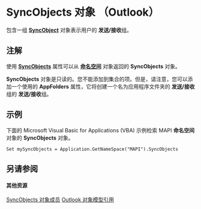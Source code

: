 
# SyncObjects 对象 （Outlook）

包含一组 **[SyncObject](099865b6-767f-8022-6839-875624f284f7.md)** 对象表示用户的 **发送/接收**组。


## 注解

使用 **[SyncObjects](0948f154-022f-b12e-87e3-1b3a4ce127c3.md)** 属性可以从 **[命名空间](f0dcaa19-07f5-5d42-a3bf-2e42b7885644.md)** 对象返回的 **SyncObjects** 对象。

 **SyncObjects** 对象是只读的。您不能添加到集合的项。但是，请注意，您可以添加一个使用的 **AppFolders** 属性，它将创建一个名为应用程序文件夹的 **发送/接收**组的 **发送/接收**组。


## 示例

下面的 Microsoft Visual Basic for Applications (VBA) 示例检索 MAPI **命名空间** 对象的 **SyncObjects** 对象。


```
Set mySyncObjects = Application.GetNameSpace("MAPI").SyncObjects
```


## 另请参阅


#### 其他资源


[SyncObjects 对象成员](f8302d59-6a53-bd63-be46-6e7398038e09.md)
[Outlook 对象模型引用](http://msdn.microsoft.com/library/73221b13-d8d8-99b8-3394-b95dbbfd5ddc%28Office.15%29.aspx)
